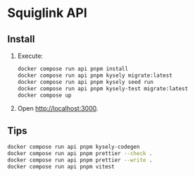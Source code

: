 # Squiglink API

## Install

1. Execute:

   ```sh
   docker compose run api pnpm install
   docker compose run api pnpm kysely migrate:latest
   docker compose run api pnpm kysely seed run
   docker compose run api pnpm kysely-test migrate:latest
   docker compose up
   ```

2. Open <http://localhost:3000>.

## Tips

```sh
docker compose run api pnpm kysely-codegen
docker compose run api pnpm prettier --check .
docker compose run api pnpm prettier --write .
docker compose run api pnpm vitest
```
